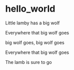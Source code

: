 # hello_world

Little lamby has a big wolf

Everywhere that big wolf goes

big wolf goes, big wolf goes

Everywhere that big wolf goes

The lamb is sure to go
